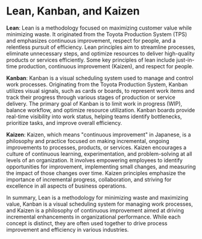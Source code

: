 # Lean, Kanban, and Kaizen

**Lean**: Lean is a methodology focused on maximizing customer value while minimizing waste. It originated from the Toyota Production System (TPS) and emphasizes continuous improvement, respect for people, and a relentless pursuit of efficiency. Lean principles aim to streamline processes, eliminate unnecessary steps, and optimize resources to deliver high-quality products or services efficiently. Some key principles of lean include just-in-time production, continuous improvement (Kaizen), and respect for people.

**Kanban**: Kanban is a visual scheduling system used to manage and control work processes. Originating from the Toyota Production System, Kanban utilizes visual signals, such as cards or boards, to represent work items and track their progress through various stages of production or service delivery. The primary goal of Kanban is to limit work in progress (WIP), balance workflow, and optimize resource utilization. Kanban boards provide real-time visibility into work status, helping teams identify bottlenecks, prioritize tasks, and improve overall efficiency.

**Kaizen**: Kaizen, which means "continuous improvement" in Japanese, is a philosophy and practice focused on making incremental, ongoing improvements to processes, products, or services. Kaizen encourages a culture of continuous learning, experimentation, and problem-solving at all levels of an organization. It involves empowering employees to identify opportunities for improvement, implementing small changes, and measuring the impact of those changes over time. Kaizen principles emphasize the importance of incremental progress, collaboration, and striving for excellence in all aspects of business operations.

In summary, Lean is a methodology for minimizing waste and maximizing value, Kanban is a visual scheduling system for managing work processes, and Kaizen is a philosophy of continuous improvement aimed at driving incremental enhancements in organizational performance. While each concept is distinct, they are often used together to drive process improvement and efficiency in various industries.
